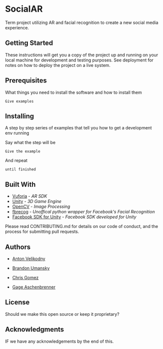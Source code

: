 # SocialAR
Term project utilizing AR and facial recognition to create a new social media experience. 

## Getting Started

These instructions will get you a copy of the project up and running on your local machine for development and testing purposes. See deployment for notes on how to deploy the project on a live system.

## Prerequisites

What things you need to install the software and how to install them

```
Give examples
````

## Installing

A step by step series of examples that tell you how to get a development env running

Say what the step will be

```
Give the example
```

And repeat

```
until finished
```

## Built With

- [Vuforia](https://vuforia.com/) - *AR SDK*
- [Unity](https://unity3d.com/) - *3D Game Engine*
- [OpenCV](https://github.com/opencv/opencv) - *Image Processing*
- [fbrecog](https://github.com/samj1912/fbrecog) - *Unoffical python wrapper for Facebook's Facial Recognition*
- [Facebook SDK for Unity](https://developers.facebook.com/docs/unity/) - *Facebook SDK developed for Unity*

Please read CONTRIBUTING.md for details on our code of conduct, and the process for submitting pull requests.

## Authors

- [Anton Velikodny](https://github.com/Anton-Velikodnyy) 

- [Brandon Umansky](https://github.com/brumansky)

- [Chris Gomez](https://github.com/afryingpan)

- [Gage Aschenbrenner](https://github.com/no0no)

## License

Should we make this open source or keep it proprietary? 

## Acknowledgments

IF we have any acknowledgements by the end of this. 
